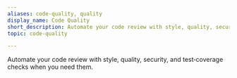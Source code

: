 ```yaml
---
aliases: code-quality, quality
display_name: Code Quality
short_description: Automate your code review with style, quality, security, and test‑coverage checks when you need them.
topic: code-quality

---
```

Automate your code review with style, quality, security, and test‑coverage checks when you need them.
